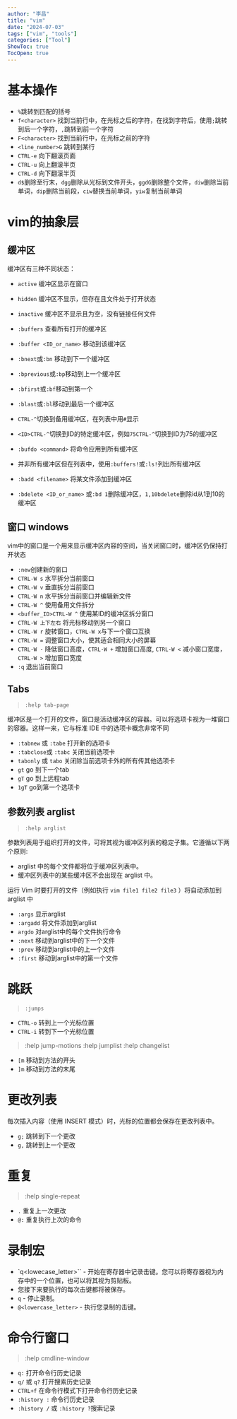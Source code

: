 ```yaml
---
author: "李昌"
title: "vim"
date: "2024-07-03"
tags: ["vim", "tools"]
categories: ["Tool"]
ShowToc: true
TocOpen: true
---
```


# 基本操作

- `%`跳转到匹配的括号
- `f<character>` 找到当前行中，在光标之后的字符，在找到字符后，使用`;`跳转到后一个字符，`,`跳转到前一个字符
- `F<character>` 找到当前行中，在光标之前的字符
- `<line_number>G` 跳转到某行
- `CTRL-e` 向下翻滚页面
- `CTRL-u` 向上翻滚半页
- `CTRL-d` 向下翻滚半页
- `d$`删除至行末，`dgg`删除从光标到文件开头，`ggdG`删除整个文件，`diw`删除当前单词，`dip`删除当前段，`ciw`替换当前单词，`yiw`复制当前单词

# vim的抽象层

## 缓冲区
缓冲区有三种不同状态：
- `active` 缓冲区显示在窗口
- `hidden` 缓冲区不显示，但存在且文件处于打开状态
- `inactive` 缓冲区不显示且为空，没有链接任何文件

- `:buffers` 查看所有打开的缓冲区
- `:buffer <ID_or_name>` 移动到该缓冲区 
- `:bnext`或`:bn` 移动到下一个缓冲区
- `:bprevious`或`:bp`移动到上一个缓冲区
- `:bfirst`或`:bf`移动到第一个
- `:blast`或`:bl`移动到最后一个缓冲区
- `CTRL-^`切换到备用缓冲区，在列表中用`#`显示
- `<ID>CTRL-^`切换到ID的特定缓冲区，例如`75CTRL-^`切换到ID为75的缓冲区
- `:bufdo <command>` 将命令应用到所有缓冲区
- 并非所有缓冲区但在列表中，使用`:buffers!`或`:ls!`列出所有缓冲区
- `:badd <filename>` 将某文件添加到缓冲区
- `:bdelete <ID_or_name>` 或`:bd 1`删除缓冲区，`1,10bdelete`删除id从1到10的缓冲区

## 窗口 windows
vim中的窗口是一个用来显示缓冲区内容的空间，当关闭窗口时，缓冲区仍保持打开状态

- `:new`创建新的窗口
- `CTRL-W s` 水平拆分当前窗口
- `CTRL-W v` 垂直拆分当前窗口
- `CTRL-W n` 水平拆分当前窗口并编辑新文件
- `CTRL-W ^` 使用备用文件拆分
- `<buffer_ID>CTRL-W ^` 使用某ID的缓冲区拆分窗口
- `CTRL-W 上下左右` 将光标移动到另一个窗口
- `CTRL-W r` 旋转窗口，`CTRL-W x`与下一个窗口互换
- `CTRL-W =` 调整窗口大小，使其适合相同大小的屏幕
- `CTRL-W -` 降低窗口高度，`CTRL-W +` 增加窗口高度, `CTRL-W <` 减小窗口宽度， `CTRL-W >` 增加窗口宽度
- `:q` 退出当前窗口

## Tabs

> `:help tab-page`

缓冲区是一个打开的文件，窗口是活动缓冲区的容器。可以将选项卡视为一堆窗口的容器。这样一来，它与标准 IDE 中的选项卡概念非常不同

- `:tabnew` 或 `:tabe` 打开新的选项卡
- `:tabclose`或 `:tabc` 关闭当前选项卡
- `tabonly` 或 `tabo` 关闭除当前选项卡外的所有传其他选项卡
- `gt` go 到下一个tab
- `gT` go 到上远程tab
- `1gT` go到第一个选项卡


## 参数列表 arglist

> `:help arglist`

参数列表用于组织打开的文件，可将其视为缓冲区列表的稳定子集。它遵循以下两个原则:
- arglist 中的每个文件都将位于缓冲区列表中。
- 缓冲区列表中的某些缓冲区不会出现在 arglist 中。

运行 Vim 时要打开的文件（例如执行 `vim file1 file2 file3` ）将自动添加到 arglist 中
- `:args` 显示arglist
- `:argadd` 将文件添加到arglist
- `argdo` 对arglist中的每个文件执行命令
- `:next` 移动到arglist中的下一个文件
- `:prev` 移动到arglist中的上一个文件
- `:first` 移动到arglist中的第一个文件


# 跳跃

> `:jumps`

- `CTRL-o` 转到上一个光标位置
- `CTRL-i` 转到下一个光标位置


> :help jump-motions
> :help jumplist
> :help changelist
- `[m` 移动到方法的开头
- `]m` 移动到方法的末尾

# 更改列表

每次插入内容（使用 INSERT 模式）时，光标的位置都会保存在更改列表中。

- `g;` 跳转到下一个更改
- `g,` 跳转到上一个更改

# 重复

> :help single-repeat

- `.` 重复上一次更改
- `@:` 重复执行上次的命令

# 录制宏

  - `q<lowecase_letter>`` - 开始在寄存器中记录击键。您可以将寄存器视为内存中的一个位置，也可以将其视为剪贴板。
  - 您接下来要执行的每次击键都将被保存。
  - `q` - 停止录制。
  - `@<lowercase_letter>` - 执行您录制的击键。

# 命令行窗口

> :help cmdline-window

- `q:` 打开命令行历史记录
- `q/` 或 `q?` 打开搜索历史记录
- `CTRL+f` 在命令行模式下打开命令行历史记录
- `:history :` 命令行历史记录
- `:history /` 或 `:history ?`搜索记录
